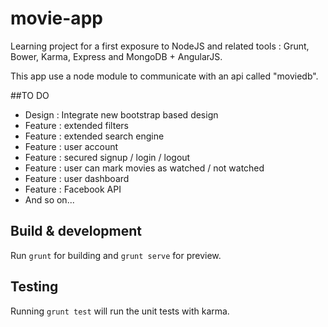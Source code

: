 # movie-app

Learning project for a first exposure to NodeJS and related tools : Grunt, Bower, Karma, Express and MongoDB + AngularJS.

This app use a node module to communicate with an api called "moviedb".

##TO DO

- Design : Integrate new bootstrap based design
- Feature : extended filters
- Feature : extended search engine
- Feature : user account
- Feature : secured signup / login / logout
- Feature : user can mark movies as watched / not watched
- Feature : user dashboard
- Feature : Facebook API
- And so on...

## Build & development

Run `grunt` for building and `grunt serve` for preview.

## Testing

Running `grunt test` will run the unit tests with karma.
